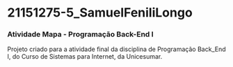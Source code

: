 # 21151275-5_SamuelFeniliLongo
### Atividade Mapa - Programação Back-End I

Projeto criado para a atividade final da disciplina de Programação Back_End I, do Curso de Sistemas para Internet, da Unicesumar.
